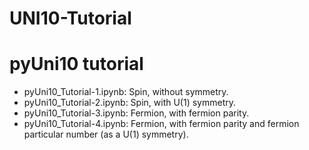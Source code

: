 # UNI10-Tutorial

# pyUni10 tutorial
* pyUni10_Tutorial-1.ipynb: Spin, without symmetry.
* pyUni10_Tutorial-2.ipynb: Spin, with U(1) symmetry.
* pyUni10_Tutorial-3.ipynb: Fermion, with fermion parity.
* pyUni10_Tutorial-4.ipynb: Fermion, with fermion parity and fermion particular number (as a U(1) symmetry).
